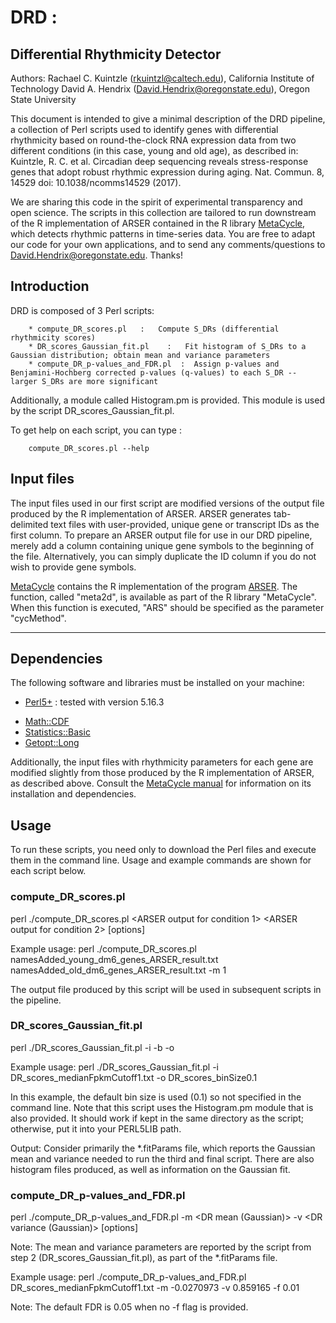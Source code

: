 # DRD :
## Differential Rhythmicity Detector

Authors:
Rachael C. Kuintzle (rkuintzl@caltech.edu), California Institute of Technology
David A. Hendrix (David.Hendrix@oregonstate.edu), Oregon State University

This document is intended to give a minimal description of the DRD pipeline, a collection of Perl scripts used to identify genes with differential rhythmicity based on round-the-clock RNA expression data from two different conditions (in this case, young and old age), as described in:
Kuintzle, R. C. et al. Circadian deep sequencing reveals stress-response genes that adopt robust rhythmic expression during aging. Nat. Commun. 8, 14529 doi: 10.1038/ncomms14529 (2017).

We are sharing this code in the spirit of experimental transparency and open science.
The scripts in this collection are tailored to run downstream of the R implementation of ARSER contained in the R library [MetaCycle](https://cran.r-project.org/web/packages/MetaCycle/MetaCycle.pdf), which detects rhythmic patterns in time-series data. You are free to adapt our code for your own applications, and to send any comments/questions to David.Hendrix@oregonstate.edu. Thanks!


## Introduction

DRD is composed of 3 Perl scripts:

        * compute_DR_scores.pl   :   Compute S_DRs (differential rhythmicity scores)
        * DR_scores_Gaussian_fit.pl    :   Fit histogram of S_DRs to a Gaussian distribution; obtain mean and variance parameters
        * compute_DR_p-values_and_FDR.pl  :  Assign p-values and Benjamini-Hochberg corrected p-values (q-values) to each S_DR -- larger S_DRs are more significant

Additionally, a module called Histogram.pm is provided. This module is used by the script DR_scores_Gaussian_fit.pl.

To get help on each script, you can type :

        compute_DR_scores.pl --help


## Input files

The input files used in our first script are modified versions of the output file produced by the R implementation of ARSER. ARSER generates tab-delimited text files with user-provided, unique gene or transcript IDs as the first column. To prepare an ARSER output file for use in our DRD pipeline, merely add a column containing unique gene symbols to the beginning of the file. Alternatively, you can simply duplicate the ID column if you do not wish to provide gene symbols.

[MetaCycle](https://cran.r-project.org/web/packages/MetaCycle/MetaCycle.pdf) contains the R implementation of the program [ARSER](https://github.com/cauyrd/ARSER). The function, called "meta2d", is available as part of the R library "MetaCycle". When this function is executed, "ARS" should be specified as the parameter "cycMethod".

-------------------------

## Dependencies

The following software and libraries must be installed on your machine:

- [Perl5+](https://www.perl.org/) : tested with version 5.16.3
 * [Math::CDF](http://search.cpan.org/~callahan/Math-CDF-0.1/CDF.pm)
 * [Statistics::Basic](http://search.cpan.org/~jettero/Statistics-Basic-1.6611/lib/Statistics/Basic.pod)
 * [Getopt::Long](http://search.cpan.org/~jv/Getopt-Long-2.49.1/lib/Getopt/Long.pm)

Additionally, the input files with rhythmicity parameters for each gene are modified slightly from those produced by the R implementation of ARSER, as described above. Consult the [MetaCycle manual](https://cran.r-project.org/web/packages/MetaCycle/MetaCycle.pdf) for information on its installation and dependencies.


## Usage

To run these scripts, you need only to download the Perl files and execute them in the command line. Usage and example commands are shown for each script below.


### compute_DR_scores.pl

perl ./compute_DR_scores.pl <ARSER output for condition 1> <ARSER output for condition 2> [options]

Example usage:
perl ./compute_DR_scores.pl namesAdded_young_dm6_genes_ARSER_result.txt namesAdded_old_dm6_genes_ARSER_result.txt -m 1

The output file produced by this script will be used in subsequent scripts in the pipeline.


### DR_scores_Gaussian_fit.pl

perl ./DR_scores_Gaussian_fit.pl -i <output file from compute_DR_scores.pl> -b <bin size> -o <outfile prefix>

Example usage:
perl ./DR_scores_Gaussian_fit.pl -i DR_scores_medianFpkmCutoff1.txt -o DR_scores_binSize0.1 

In this example, the default bin size is used (0.1) so not specified in the command line. Note that this script uses the Histogram.pm module that is also provided. It should work if kept in the same directory as the script; otherwise, put it into your PERL5LIB path.

Output: Consider primarily the *.fitParams file, which reports the Gaussian mean and variance needed to run the third and final script. There are also histogram files produced, as well as information on the Gaussian fit. 


### compute_DR_p-values_and_FDR.pl

perl ./compute_DR_p-values_and_FDR.pl <output file from compute_DR_scores.pl> -m <DR mean (Gaussian)> -v <DR variance (Gaussian)> [options]

Note: The mean and variance parameters are reported by the script from step 2 (DR_scores_Gaussian_fit.pl), as part of the *.fitParams file. 

Example usage:
perl ./compute_DR_p-values_and_FDR.pl DR_scores_medianFpkmCutoff1.txt -m -0.0270973 -v 0.859165 -f 0.01

Note: The default FDR is 0.05 when no -f flag is provided.
